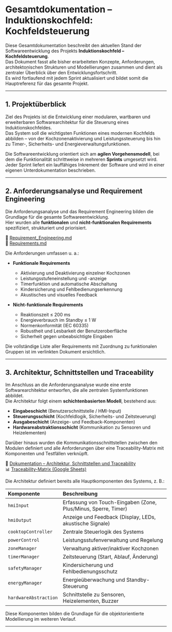 # Gesamtdokumentation – Induktionskochfeld: Kochfeldsteuerung

Diese Gesamtdokumentation beschreibt den aktuellen Stand der Softwareentwicklung des Projekts **Induktionskochfeld – Kochfeldsteuerung**.  
Das Dokument fasst alle bisher erarbeiteten Konzepte, Anforderungen, architektonischen Strukturen und Modellierungen zusammen und dient als zentraler Überblick über den Entwicklungsfortschritt.  
Es wird fortlaufend mit jedem Sprint aktualisiert und bildet somit die Hauptreferenz für das gesamte Projekt.

---

## 1. Projektüberblick

Ziel des Projekts ist die Entwicklung einer modularen, wartbaren und erweiterbaren Softwarearchitektur für die Steuerung eines Induktionskochfeldes.  
Das System soll die wichtigsten Funktionen eines modernen Kochfelds abbilden – von der Kochzonenaktivierung und Leistungssteuerung bis hin zu Timer-, Sicherheits- und Energieverwaltungsfunktionen.

Die Softwareentwicklung orientiert sich am **agilen Vorgehensmodell**, bei dem die Funktionalität schrittweise in mehreren **Sprints** umgesetzt wird.  
Jeder Sprint liefert ein lauffähiges Inkrement der Software und wird in einer eigenen Unterdokumentation beschrieben.

---

## 2. Anforderungsanalyse und Requirement Engineering

Die Anforderungsanalyse und das Requirement Engineering bilden die Grundlage für die gesamte Softwareentwicklung.  
Hier wurden alle **funktionalen** und **nicht-funktionalen Requirements** spezifiziert, strukturiert und priorisiert.

📄 [Requirement_Engineering.md](https://github.com/andrefuchs3/Software-Engineering-Induktionskochfeld-Kochfeldsteuerung/blob/main/docs/Requirement_Engineering.md)  
📄 [Requirements.md](https://github.com/andrefuchs3/Software-Engineering-Induktionskochfeld-Kochfeldsteuerung/blob/main/docs/Requirements.md)

Die Anforderungen umfassen u. a.:

- **Funktionale Requirements**
  - Aktivierung und Deaktivierung einzelner Kochzonen  
  - Leistungsstufeneinstellung und -anzeige  
  - Timerfunktion und automatische Abschaltung  
  - Kindersicherung und Fehlbedienungserkennung  
  - Akustisches und visuelles Feedback  

- **Nicht-funktionale Requirements**
  - Reaktionszeit ≤ 200 ms  
  - Energieverbrauch im Standby ≤ 1 W  
  - Normenkonformität (IEC 60335)  
  - Robustheit und Lesbarkeit der Benutzeroberfläche  
  - Sicherheit gegen unbeabsichtigte Eingaben  

Die vollständige Liste aller Requirements mit Zuordnung zu funktionalen Gruppen ist im verlinkten Dokument ersichtlich.

---

## 3. Architektur, Schnittstellen und Traceability

Im Anschluss an die Anforderungsanalyse wurde eine erste Softwarearchitektur entworfen, die alle zentralen Systemfunktionen abbildet.  
Die Architektur folgt einem **schichtenbasierten Modell**, bestehend aus:

- **Eingabeschicht** (Benutzerschnittstelle / HMI-Input)  
- **Steuerungsschicht** (Kochfeldlogik, Sicherheits- und Zeitsteuerung)  
- **Ausgabeschicht** (Anzeige- und Feedback-Komponenten)  
- **Hardwareabstraktionsschicht** (Kommunikation zu Sensoren und Heizelementen)  

Darüber hinaus wurden die Kommunikationsschnittstellen zwischen den Modulen definiert und alle Anforderungen über eine Traceability-Matrix mit Komponenten und Testfällen verknüpft.

📄 [Dokumentation – Architektur, Schnittstellen und Traceability](https://github.com/andrefuchs3/Software-Engineering-Induktionskochfeld-Kochfeldsteuerung/blob/main/docs/Dokumentationen/Dokumentation_Architektur_Schnittstellen_Traceability.md)  
📊 [Traceability-Matrix (Google Sheets)](https://docs.google.com/spreadsheets/d/1D1JOeRtp_v65UR6-8XR4Qe0IuIOz1JcNGKBrt2488po/edit?gid=0#gid=0)

Die Architektur definiert bereits alle Hauptkomponenten des Systems, z. B.:

| Komponente | Beschreibung |
|:--|:--|
| `hmiInput` | Erfassung von Touch-Eingaben (Zone, Plus/Minus, Sperre, Timer) |
| `hmiOutput` | Anzeige und Feedback (Display, LEDs, akustische Signale) |
| `cooktopController` | Zentrale Steuerlogik des Systems |
| `powerControl` | Leistungsstufenverwaltung und Regelung |
| `zoneManager` | Verwaltung aktiver/inaktiver Kochzonen |
| `timerManager` | Zeitsteuerung (Start, Ablauf, Änderung) |
| `safetyManager` | Kindersicherung und Fehlbedienungsschutz |
| `energyManager` | Energieüberwachung und Standby-Steuerung |
| `hardwareAbstraction` | Schnittstelle zu Sensoren, Heizelementen, Buzzer |

Diese Komponenten bilden die Grundlage für die objektorientierte Modellierung im weiteren Verlauf.

---
